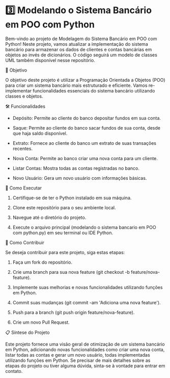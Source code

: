 # 3️⃣ Modelando o Sistema Bancário em POO com Python

Bem-vindo ao projeto de Modelagem do Sistema Bancário em POO com Python! Neste projeto, vamos atualizar a implementação do sistema bancário para armazenar os dados de clientes e contas bancárias em objetos ao invés de dicionários. O código seguirá um modelo de classes UML também disponível nesse repositório.

🎯 Objetivo 

O objetivo deste projeto é utilizar a Programação Orientada a Objetos (POO) para criar um sistema bancário mais estruturado e eficiente. Vamos re-implementar funcionalidades essenciais do sistema bancário utilizando classes e objetos.

🛠️ Funcionalidades 

- Depósito: Permite ao cliente do banco depositar fundos em sua conta.
 
- Saque: Permite ao cliente do banco sacar fundos de sua conta, desde que haja saldo disponível.

- Extrato: Fornece ao cliente do banco um extrato de suas transações recentes.

- Nova Conta: Permite ao banco criar uma nova conta para um cliente.

- Listar Contas: Mostra todas as contas registradas no banco.

- Novo Usuário: Gera um novo usuário com informações básicas.

📝 Como Executar 

1. Certifique-se de ter o Python instalado em sua máquina.

2. Clone este repositório para o seu ambiente local.

3. Navegue até o diretório do projeto.

4. Execute o arquivo principal (modelando o sistema bancario em POO com python.py) em seu terminal ou IDE Python.

🤝 Como Contribuir 

Se deseja contribuir para este projeto, siga estas etapas:

1. Faça um fork do repositório.

2. Crie uma branch para sua nova feature (git checkout -b feature/nova-feature).

3. Implemente suas melhorias e novas funcionalidades utilizando funções em Python.

4. Commit suas mudanças (git commit -am 'Adiciona uma nova feature').

5. Push para a branch (git push origin feature/nova-feature).

6. Crie um novo Pull Request.

📋 Síntese do Projeto

Este projeto fornece uma visão geral de otimização de um sistema bancário em Python, adicionando novas funcionalidades como criar uma nova conta, listar todas as contas e gerar um novo usuário, todas implementadas utilizando funções em Python. Se precisar de mais detalhes sobre as etapas do projeto ou tiver alguma dúvida, sinta-se à vontade para entrar em contato.
